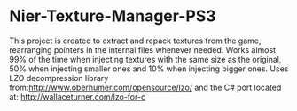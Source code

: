 # Nier-Texture-Manager-PS3
This project is created to extract and repack textures from the game, rearranging pointers in the internal files whenever needed. Works almost 99% of the time when injecting textures with the same size as the original, 50% when injecting smaller ones and 10% when injecting bigger ones.
Uses LZO decompression library from:http://www.oberhumer.com/opensource/lzo/ and the C# port located at: http://wallaceturner.com/lzo-for-c
